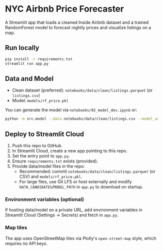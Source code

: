 # NYC Airbnb Price Forecaster

A Streamlit app that loads a cleaned Inside Airbnb dataset and a trained RandomForest model to forecast nightly prices and visualize listings on a map.

## Run locally

```bash
pip install -r requirements.txt
streamlit run app.py
```

## Data and Model
- Clean dataset (preferred): `notebooks/data/clean/listings.parquet` (or `listings.csv`)
- Model: `models/rf_price.pkl`

You can generate the model via `notebooks/02_model_dev.ipynb` or:
```bash
python -m src.model --data notebooks/data/clean/listings.csv --model_out models/rf_price.pkl
```

## Deploy to Streamlit Cloud
1. Push this repo to GitHub.
2. In Streamlit Cloud, create a new app pointing to this repo.
3. Set the entry point to `app.py`.
4. Ensure `requirements.txt` exists (provided).
5. Provide data/model files in the repo:
   - Recommended: commit `notebooks/data/clean/listings.parquet` (or CSV) and `models/rf_price.pkl`.
   - For large files, use Git LFS or host externally and modify `DATA_CANDIDATES`/`MODEL_PATH` in `app.py` to download on startup.

### Environment variables (optional)
If hosting data/model on a private URL, add environment variables in Streamlit Cloud (Settings → Secrets) and fetch in `app.py`.

### Map tiles
The app uses OpenStreetMap tiles via Plotly's `open-street-map` style, which requires no API keys.
